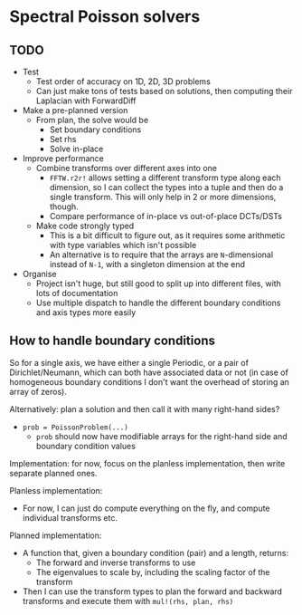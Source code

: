 # Spectral Poisson solvers

## TODO

- Test
	- Test order of accuracy on 1D, 2D, 3D problems
	- Can just make tons of tests based on solutions, then computing their Laplacian with ForwardDiff
- Make a pre-planned version
	- From plan, the solve would be 
		- Set boundary conditions
		- Set rhs
		- Solve in-place
- Improve performance
	- Combine transforms over different axes into one
		- `FFTW.r2r!` allows setting a different transform type along each dimension, so I can collect the types into a
			tuple and then do a single transform. This will only help in 2 or more dimensions, though.
		- Compare performance of in-place vs out-of-place DCTs/DSTs
	- Make code strongly typed
		- This is a bit difficult to figure out, as it requires some arithmetic with type variables which isn't possible
		- An alternative is to require that the arrays are `N`-dimensional instead of `N-1`, with a singleton dimension at the end
- Organise
	- Project isn't huge, but still good to split up into different files, with lots of documentation
	- Use multiple dispatch to handle the different boundary conditions and axis types more easily

## How to handle boundary conditions

So for a single axis, we have either a single Periodic, or a pair of Dirichlet/Neumann, which can both have associated
data or not (in case of homogeneous boundary conditions I don't want the overhead of storing an array of zeros).

Alternatively: plan a solution and then call it with many right-hand sides?
- `prob = PoissonProblem(...)`
	- `prob` should now have modifiable arrays for the right-hand side and boundary condition values

Implementation: for now, focus on the planless implementation, then write separate planned ones.

Planless implementation: 
- For now, I can just do compute everything on the fly, and compute individual transforms etc.

Planned implementation:
- A function that, given a boundary condition (pair) and a length, returns:
	- The forward and inverse transforms to use
	- The eigenvalues to scale by, including the scaling factor of the transform
- Then I can use the transform types to plan the forward and backward transforms and execute them with `mul!(rhs, plan, rhs)`
